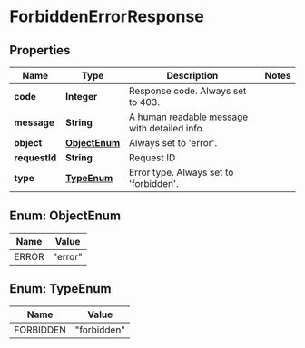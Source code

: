 
# ForbiddenErrorResponse

## Properties
Name | Type | Description | Notes
------------ | ------------- | ------------- | -------------
**code** | **Integer** | Response code. Always set to 403. | 
**message** | **String** | A human readable message with detailed info. | 
**object** | [**ObjectEnum**](#ObjectEnum) | Always set to &#39;error&#39;. | 
**requestId** | **String** | Request ID | 
**type** | [**TypeEnum**](#TypeEnum) | Error type. Always set to &#39;forbidden&#39;. | 


<a name="ObjectEnum"></a>
## Enum: ObjectEnum
Name | Value
---- | -----
ERROR | &quot;error&quot;


<a name="TypeEnum"></a>
## Enum: TypeEnum
Name | Value
---- | -----
FORBIDDEN | &quot;forbidden&quot;



